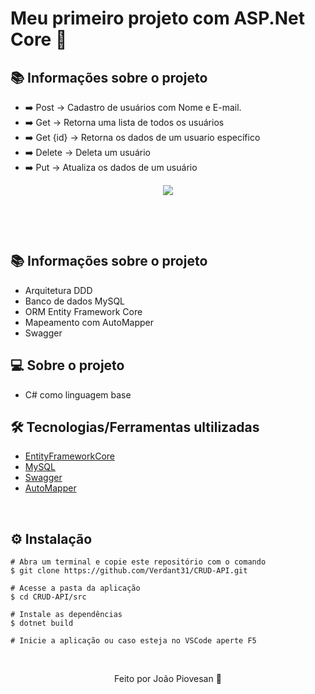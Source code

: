
# Meu primeiro projeto com ASP.Net Core 💛

## 📚 Informações sobre o projeto

* ➡️ Post -> Cadastro de usuários com Nome e E-mail.
* ➡️ Get -> Retorna uma lista de todos os usuários
* ➡️ Get {id} -> Retorna os dados de um usuario específico
* ➡️ Delete -> Deleta um usuário
* ➡️ Put -> Atualiza os dados de um usuário
&nbsp;

<p align="center">
  <img src="https://user-images.githubusercontent.com/71015476/133946056-41f6f3fd-9f4e-4110-85a0-f2ac7e23afe7.png" />
</p>

&nbsp;

&nbsp;

## 📚 Informações sobre o projeto

* Arquitetura DDD
* Banco de dados MySQL
* ORM Entity Framework Core
* Mapeamento com AutoMapper
* Swagger
&nbsp;

## 💻 Sobre o projeto

* C# como linguagem base

## 🛠️ Tecnologias/Ferramentas ultilizadas

* [EntityFrameworkCore](https://www.nuget.org/packages/Microsoft.EntityFrameworkCore)
* [MySQL](https://www.mysql.com/)
* [Swagger](https://swagger.io/)
* [AutoMapper](https://automapper.org/)

&nbsp;

## ⚙️ Instalação
```
# Abra um terminal e copie este repositório com o comando
$ git clone https://github.com/Verdant31/CRUD-API.git
```

```
# Acesse a pasta da aplicação
$ cd CRUD-API/src

# Instale as dependências
$ dotnet build

# Inicie a aplicação ou caso esteja no VSCode aperte F5
```

&nbsp;

<p align="center">Feito por João Piovesan 📗</p>
